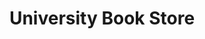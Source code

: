 ---
title: "University Book Store"
url: /seattle/university-book-store-east-stevens-way-northeast/
shop: Bücher
---